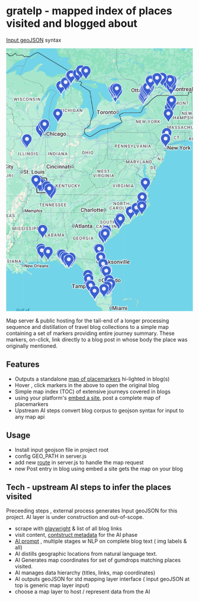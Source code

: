 # gratelp - mapped index of places visited and blogged about 


[Input geoJSON](https://github.com/rowntreerob/gratelp/blob/main/greatloopplaces-001.geojson?short_path=e046a32#L20) syntax

![View the map](https://github.com/rowntreerob/gratelp/blob/main/grlp_map_ui.png)

Map server & public hosting for the tail-end of a longer processing sequence and distillation of travel blog collections to a simple map containing a set of markers providing entire journey summary.  These markers, on-click, link directly to a blog post in whose body the place was originally mentioned. 



## Features

- Outputs a standalone [map of placemarkers](https://gratelp-production.up.railway.app/getchloop) hi-lighted in blog(s)
- Hover , click markers in the above to open the original blog
- Simple map index (TOC) of extensive journeys covered in blogs
- using your platform's [embed a site](https://support.wix.com/en/article/wix-editor-embedding-a-site-or-a-widget), post a complete map of placemarkers  
- Upstream AI steps convert blog corpus to geojson syntax for input to any map api

## Usage
- Install input geojson file in project root
- config GEO_PATH in server.js
- add new [route](https://github.com/rowntreerob/gratelp/blob/ebc1c9541e4718ae760c204a17762b94f4c3ac30/server.js#L32) in server.js to handle the map request
- new Post entry in blog using embed a site gets the map on your blog


## Tech - upstream  AI steps to infer the places visited
  
Preceeding steps , external process generates Input geoJSON for this project. AI layer is under construction and out-of-scope.   

- scrape with [playwright](https://github.com/microsoft/playwright-python) & list of all blog links
- visit content, [contstruct metadata](https://github.com/rowntreerob/gratelp/blob/main/grlp_data_schema_bloglist.png) for the AI phase
- [AI prompt](https://chatgpt.com/share/68b9ae4f-c42c-8003-8b34-24c6f30261de) , multiple stages w NLP on complete blog text ( img labels & all)
- AI distills geographic locations from natural language text.
- AI Generates map coordinates for set of gumdrops matching places visited.
- AI manages data hierarchy (titles, links, map coordinates)   
- AI outputs geoJSON for std mapping layer interface ( input geoJSON at top is generic map layer input)
- choose a map layer to host / represent data from the AI


